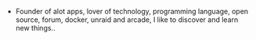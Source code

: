 - Founder of alot apps, lover of technology, programming language, open source, forum, docker, unraid and arcade, I like to discover and learn new things..
  <br>

























































































































































































































































































































































